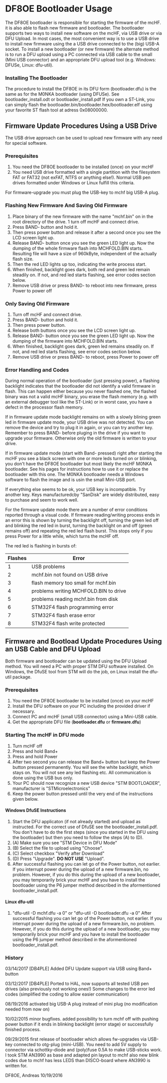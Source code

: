 # DF8OE Bootloader Usage


The DF8OE bootloader is responsible for starting the firmware of the mcHF. it is also able to flash new firmware and bootloader.
The bootloader supports two ways to install new software on the mcHF, via USB drive or via DFU Upload. 
In most cases, the most convenient way is to use a USB drive to install new firmware using the a USB drive connected to the (big) USB-A socket. 
To install a new bootloader (or new firmware) the alternate method is to run a DFU upload using a PC connected via USB cable to the small (Mini USB connector) and an appropriate DFU upload tool (e.g. Windows: DFUSe, Linux: dfu-util). 


### Installing The Bootloader

The procedure to install the DF8OE in its DFU form (bootloader.dfu) is the same as for the M0NKA bootloader (using DFUSe). See bootloader\_install.odt or bootloader\_install.pdf 
If you own a ST-Link, you can simply flash the bootloader.bin/bootloader.hex/bootloader.elf using your favorite ST flash tool at adress 0x08000000.

## Firmware Update Procedures Using a USB Drive

The USB drive approach can be used to upload new firmware with any need for special software. 

### Prerequisites 

1. You need the DF8OE bootloader to be installed (once) on your mcHF
1. You need USB drive formatted with a single partition with the filesystem FAT or FAT32 (not exFAT, NTFS or anything else!). Normal USB pen drives formatted under Windows or Linux fulfill this criteria.


For firmware-upgrade you must plug the USB-key to mchf
big USB-A plug.

### Flashing New Firmware And Saving Old Firmware 

1. Place binary of the new firmware with the name "mchf.bin" on in the root directory of the drive.
1 turn off mcHF and connect drive.
1. Press BAND- button and hold it. 
1. Then press power button and release it after a second once you see the LCD screen light up. 
1. Release BAND- button once you see the green LED light up. Now the dumping of the whole firmware flash into MCHFOLD.BIN starts. Resulting file will have a size of 960kByte, independent of the actually flash size. 
1. Then the red LED lights up too, indicating the write process start. 
1. When finished, backlight goes dark, both red and green led remain steadily on. If not, and red led starts flashing, see error codes section below.
1. Remove USB drive or press BAND- to reboot into new firmware, press Power to power off

### Only Saving Old Firmware
1. Turn off mcHF and connect drive.
1. Press BAND- button and hold it. 
1. Then press power button.
1. Release both buttons once you see the LCD screen light up. 
1. Release BAND- button once you see the green LED light up. Now the dumping of the firmware into MCHFOLD.BIN starts.
1. When finished, backlight goes dark, green led remains steadily on. If not, and red led starts flashing, see error codes section below.
1. Remove USB drive or press BAND- to reboot, press Power to power off


### Error Handling and Codes
During normal operation of the bootloader (just pressing power), a flashing backlight indicates 
that the bootloader did not identify a valid firmware in flash. This can happen either because you 
never flashed one, the flashed binary was not a valid mcHF binary, you erase the flash memory (e.g. 
with an external debugger tool like the ST-Link) or in worst case, you have a defect in the processor 
flash memory.

If in firmware update mode backlight remains on with a slowly blining green led in firmware update mode, your USB drive was not detected.
You can remove the device and try to plug it in again, or you can try another key. Remember to press BAND- before pluging in the drive if you want to upgrade your firmware. Otherwise only the old firmware is written to your drive.

If in firmware update mode (start with Band- pressed) right after starting the mcHF you see a black screen with one or more leds turned on or blinking, you don't have the DF8OE bootloader but most likely the mcHF M0NKA bootloader. See his pages for instructions how to use it or replace the bootloader with this one. The M0NKA bootloader needs a Windows software to flash the image and is usin the small Mini-USB port.

If everything else seems to be ok, your USB key is incompatible. Try another key. 
Keys manufacturedcby "SanDisk" are widely distributed, easy to purchase and seem 
to work well. 

For the firmware update mode there are a number of error conditions reported through a visual code.
If firmware reading/writing process ends in an error this is shown by turning the backlight off, 
turning the green led off and blinking the red led in burst, turning the backlight on and off (green remains off) and repeating the red led flash burst. This stops only if you press Power for a little while, which turns the mcHF off.
 

The red led is flashing in bursts of:

|Flashes|  Error                            	|
|-------|---------------------------------------|
|1		|USB problems							|
|2 		|mchf.bin not found on USB drive		|
|3		|flash memory too small for mchf.bin	|
|4		|problems writing MCHFOLD.BIN to drive	|
|5		|problems reading mchf.bin from disk	|
|6		|STM32F4 flash programming error		|
|7		|STM32F4 flash erase error				|
|8		|STM32F4 flash write protected			|


## Firmware and Bootload Update Procedures Using an USB Cable and DFU Upload

Both firmware and bootloader can be updated using the DFU Upload method. You will need a PC with proper STM DFU software installed. On Windows, the DfuSE tool from STM will do the job, on Linux install the dfu-util package.

### Prerequisites 

1. You need the DF8OE bootloader to be installed (once) on your mcHF
1. Install the DFU software on your PC including the provided driver if necessary. 
1. Connect PC and mcHF (small USB connector) using a Mini-USB cable.
1. Get the appropriate DFU file (__bootloader.dfu__ or __firmware.dfu__)

### Starting The mcHF in DFU mode

1. Turn mcHF off
1. Press and hold Band+
1. Press and hold Power
1. After two second you can release the Band+ button but keep the Power button pressed permanently. You will see the white backlight, which stays on. You will not see any led flashing etc. All communication is done using the USB bus only. 
1. Your PC should now recognize a new USB device "STM BOOTLOADER", manufacturer is "STMicroelectronics"
1. Keep the power button pressed until the very end of the instructions given below. 

#### Windows DfuSE Instructions

1. Start the DFU applicaton (if not already started) and upload as instructed. For the correct use of DfuSE see the bootloader_install.pdf. You don't have to do the first steps (since you started in the DFU using the bootloader) but then you need to follow the steps (A) to (D).
1. (A) Make sure you see "STM Device in DFU Mode"
1. (B) Select the file to upload using "Choose". 
1. (C) Select checkbox "Verify after Download"
1. (D) Press "Upgrade". __DO NOT USE__ "Upload". 
1. After successful flashing you can let go of the Power button, not earlier. If you interrupt power during the upload of a new firmware.bin, no problem. However, if you do this during the upload of a new bootloader, you may temporarily brick your mcHF and you have to install the bootloader using the P6 jumper method described in the aformentioned bootloader_install.pdf.

 
#### Linux dfu-util

1. "dfu-util -D mchf.dfu -a 0" or "dfu-util -D bootloader.dfu -a 0"
After successful flashing you can let go of the Power button, not earlier. If you interrupt power during the upload of a new firmware.bin, no problem. However, if you do this during the upload of a new bootloader, you may temporarily brick your mcHF and you have to install the bootloader using the P6 jumper method described in the aformentioned bootloader_install.pdf.

  
    


### History

03/14/2017 [DB4PLE]
Added DFU Update support via USB using Band+ button

03/12/2017 [DB4PLE]
Ported to HAL, now supports all tested USB pen drives (also previously not working ones!)
Some changes to the error led codes (simplified the coding to allow easier communication)

08/19/2016
activated big USB-A plug instead of mini plug (no modification needed
from now on)

10/02/2015
minor bugfixes.
added possibility to turn mchf off with pushing power button if it
ends in blinking backlight (error stage) or successfully finished
process.

09/29/2015
first release of bootloader which allows fw-upgrades via USB-key
connected to otg-plug (mini-USB). You need to add 5V supply to
connector via schottky-diode and (poly)fuse 0.5A to make
USB-sticks work.
I took STM AN3990 as base and adapted pin layout to mchf also
new blink codes due to mchf has less LEDS than DISCO-board where
AN3990 is written for.

DF8OE, Andreas						10/19/2016